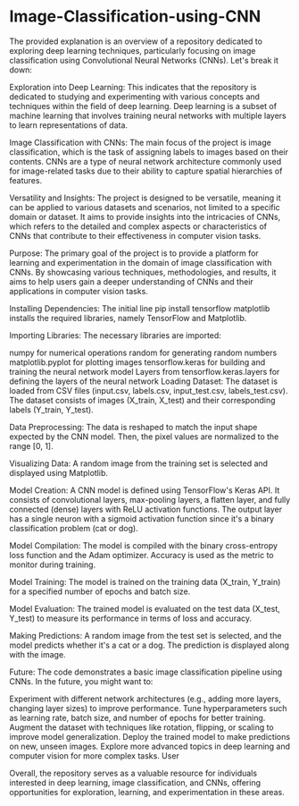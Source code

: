 # Image-Classification-using-CNN

The provided explanation is an overview of a repository dedicated to exploring deep learning techniques, particularly focusing on image classification using Convolutional Neural Networks (CNNs). Let's break it down:

Exploration into Deep Learning: This indicates that the repository is dedicated to studying and experimenting with various concepts and techniques within the field of deep learning. Deep learning is a subset of machine learning that involves training neural networks with multiple layers to learn representations of data.

Image Classification with CNNs: The main focus of the project is image classification, which is the task of assigning labels to images based on their contents. CNNs are a type of neural network architecture commonly used for image-related tasks due to their ability to capture spatial hierarchies of features.

Versatility and Insights: The project is designed to be versatile, meaning it can be applied to various datasets and scenarios, not limited to a specific domain or dataset. It aims to provide insights into the intricacies of CNNs, which refers to the detailed and complex aspects or characteristics of CNNs that contribute to their effectiveness in computer vision tasks.

Purpose: The primary goal of the project is to provide a platform for learning and experimentation in the domain of image classification with CNNs. By showcasing various techniques, methodologies, and results, it aims to help users gain a deeper understanding of CNNs and their applications in computer vision tasks.

Installing Dependencies: The initial line pip install tensorflow matplotlib installs the required libraries, namely TensorFlow and Matplotlib.

Importing Libraries: The necessary libraries are imported:

numpy for numerical operations
random for generating random numbers
matplotlib.pyplot for plotting images
tensorflow.keras for building and training the neural network model
Layers from tensorflow.keras.layers for defining the layers of the neural network
Loading Dataset: The dataset is loaded from CSV files (input.csv, labels.csv, input_test.csv, labels_test.csv). The dataset consists of images (X_train, X_test) and their corresponding labels (Y_train, Y_test).

Data Preprocessing: The data is reshaped to match the input shape expected by the CNN model. Then, the pixel values are normalized to the range [0, 1].

Visualizing Data: A random image from the training set is selected and displayed using Matplotlib.

Model Creation: A CNN model is defined using TensorFlow's Keras API. It consists of convolutional layers, max-pooling layers, a flatten layer, and fully connected (dense) layers with ReLU activation functions. The output layer has a single neuron with a sigmoid activation function since it's a binary classification problem (cat or dog).

Model Compilation: The model is compiled with the binary cross-entropy loss function and the Adam optimizer. Accuracy is used as the metric to monitor during training.

Model Training: The model is trained on the training data (X_train, Y_train) for a specified number of epochs and batch size.

Model Evaluation: The trained model is evaluated on the test data (X_test, Y_test) to measure its performance in terms of loss and accuracy.

Making Predictions: A random image from the test set is selected, and the model predicts whether it's a cat or a dog. The prediction is displayed along with the image.

Future: The code demonstrates a basic image classification pipeline using CNNs. In the future, you might want to:

Experiment with different network architectures (e.g., adding more layers, changing layer sizes) to improve performance.
Tune hyperparameters such as learning rate, batch size, and number of epochs for better training.
Augment the dataset with techniques like rotation, flipping, or scaling to improve model generalization.
Deploy the trained model to make predictions on new, unseen images.
Explore more advanced topics in deep learning and computer vision for more complex tasks.
User


Overall, the repository serves as a valuable resource for individuals interested in deep learning, image classification, and CNNs, offering opportunities for exploration, learning, and experimentation in these areas.
